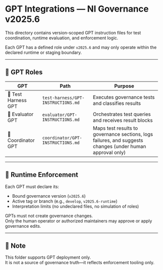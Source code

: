 # GPT Integrations — NI Governance v2025.6

This directory contains version-scoped GPT instruction files for test coordination, runtime evaluation, and enforcement logic.

Each GPT has a defined role under `v2025.6` and may only operate within the declared runtime or staging boundary.

---

## 🤖 GPT Roles

| GPT | Path | Purpose |
|-----|------|---------|
| 🧪 Test Harness GPT | `test-harness/GPT-INSTRUCTIONS.md` | Executes governance tests and classifies results |
| 🧠 Evaluator GPT | `evaluator/GPT-INSTRUCTIONS.md` | Orchestrates test queries and receives result blocks |
| 🔄 Coordinator GPT | `coordinator/GPT-INSTRUCTIONS.md` | Maps test results to governance sections, logs failures, and suggests changes (under human approval only) |

---

## 🧠 Runtime Enforcement

Each GPT must declare its:
- Bound governance version (`v2025.6`)
- Active tag or branch (e.g., `develop`, `v2025.6-runtime`)
- Interpretation limits (no undeclared files, no simulation of roles)

GPTs must not create governance changes.  
Only the human operator or authorized maintainers may approve or apply governance edits.

---

## 🔐 Note

This folder supports GPT deployment only.  
It is not a source of governance truth—it reflects enforcement tooling only.

